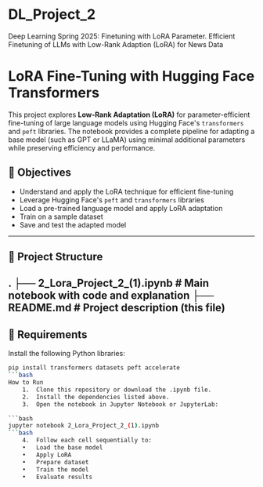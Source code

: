 # DL_Project_2
Deep Learning Spring 2025: Finetuning with LoRA Parameter. Efficient Finetuning of LLMs with Low-Rank Adaption (LoRA) for News Data
# LoRA Fine-Tuning with Hugging Face Transformers

This project explores **Low-Rank Adaptation (LoRA)** for parameter-efficient fine-tuning of large language models using Hugging Face's `transformers` and `peft` libraries. The notebook provides a complete pipeline for adapting a base model (such as GPT or LLaMA) using minimal additional parameters while preserving efficiency and performance.

## 📌 Objectives

- Understand and apply the LoRA technique for efficient fine-tuning
- Leverage Hugging Face's `peft` and `transformers` libraries
- Load a pre-trained language model and apply LoRA adaptation
- Train on a sample dataset
- Save and test the adapted model

---

## 📁 Project Structure
.
├── 2_Lora_Project_2_(1).ipynb   # Main notebook with code and explanation
├── README.md                    # Project description (this file)
---

## 🔧 Requirements

Install the following Python libraries:

```bash
pip install transformers datasets peft accelerate
```bash
How to Run
	1.	Clone this repository or download the .ipynb file.
	2.	Install the dependencies listed above.
	3.	Open the notebook in Jupyter Notebook or JupyterLab:

```bash
jupyter notebook 2_Lora_Project_2_(1).ipynb
```bash
	4.	Follow each cell sequentially to:
	•	Load the base model
	•	Apply LoRA
	•	Prepare dataset
	•	Train the model
	•	Evaluate results
